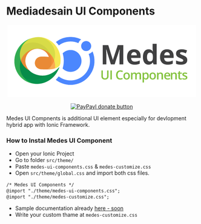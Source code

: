 # Mediadesain UI Components

<p align="center">
  <a href="https://doc.mediadesain.com/">
    <img src="https://raw.githubusercontent.com/mediadesain/medes-ui-components/main/logo.png">
  </a>
</p>

<p align="center">
    <a href="https://www.paypal.com/">
        <img src="https://img.shields.io/badge/paypal-donate-yellow.svg" alt="PayPayl donate button" />
    </a>
</p>


Medes UI Compnents is additional UI element especially for devlopment hybrid app with Ionic Framework.

### How to Instal Medes UI Component
- Open your Ionic Project
- Go to folder `src/theme/`
- Paste `medes-ui-components.css` & `medes-customize.css`
- Open `src/theme/global.css` and import both css files.
```
/* Medes UI Components */
@import "./theme/medes-ui-components.css";
@import "./theme/medes-customize.css";
```
- Sample documentation already [here - soon](http://doc.mediadesain.com//)
- Write your custom thame at `medes-customize.css`
